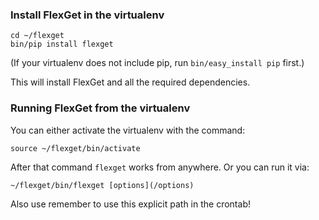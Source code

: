 ### Install FlexGet in the virtualenv

```
cd ~/flexget
bin/pip install flexget
```

(If your virtualenv does not include pip, run `bin/easy_install pip` first.)

This will install FlexGet and all the required dependencies.

### Running FlexGet from the virtualenv

You can either activate the virtualenv with the command:

```
source ~/flexget/bin/activate
```

After that command `flexget` works from anywhere. Or you can run it via:

```
~/flexget/bin/flexget [options](/options)
```

Also use remember to use this explicit path in the crontab!
